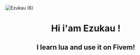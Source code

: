 ![Ezukau (6)](https://user-images.githubusercontent.com/105425952/196008671-d05dcbbd-dbad-464d-b85a-44400b8dbc4e.png)

<h1 align="center">Hi i'am Ezukau !</h1>
<h2 align="center">I learn lua and use it on Fivem!</h1>
